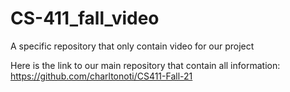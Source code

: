 # CS-411_fall_video
A specific repository that only contain video for our project

Here is the link to our main repository that contain all information: https://github.com/charltonoti/CS411-Fall-21
